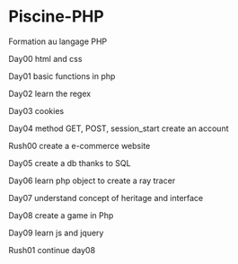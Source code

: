 # Piscine-PHP
Formation au langage PHP

Day00
html and css

Day01
basic functions in php

Day02
learn the regex

Day03
cookies

Day04
method GET, POST, session_start
create an account

Rush00
create a e-commerce website

Day05
create a db thanks to SQL

Day06
learn php object to create a ray tracer

Day07
understand concept of heritage and interface

Day08
create a game in Php

Day09
learn js and jquery

Rush01
continue day08
